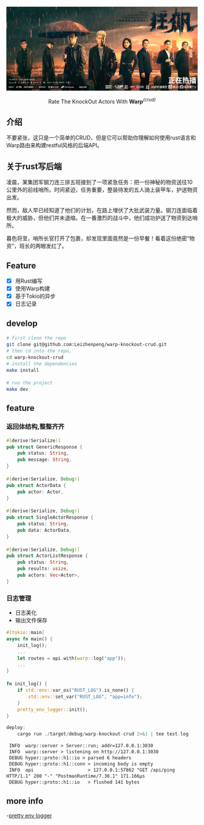 <p align='center'>
  <img src='./img.png' alt='Rate The KnockOut Actors with Warp' width='1800'/>
</p>

<p align='center'>
Rate The KnockOut Actors With  <b>Warp</b><sup><em>(crud)</em></sup><br>
</p>


## 介绍

不要紧张，这只是一个简单的CRUD，但是它可以帮助你理解如何使用rust语言和Warp路由来构建restful风格的后端API。

## 关于rust写后端


凌晨，某集团军钢刀连三排五班接到了一项紧急任务：把一份神秘的物资送往10公里外的前线哨所。时间紧迫，任务重要，整装待发的五人骑上装甲车，护送物资出发。

然而，敌人早已经知道了他们的计划，在路上埋伏了大批武装力量。钢刀连面临着极大的威胁，但他们并未退缩。在一番激烈的战斗中，他们成功护送了物资到达哨所。

暮色将至，哨所长官打开了包裹，却发现里面竟然是一份早餐！看着这份绝密“物资”，班长的两眼发红了。


## Feature

- [x] 用Rust编写
- [x] 使用Warp构建
- [x] 基于Tokio的异步
- [x] 日志记录

## develop

```bash
# first clone the repo
git clone git@github.com:Leizhenpeng/warp-knockout-crud.git
# then cd into the repo,
cd warp-knockout-crud
# install the dependencies
make install

# run the project
make dev
```


## feature

### 返回体结构,整整齐齐

``` rust
#[derive(Serialize)]
pub struct GenericResponse {
    pub status: String,
    pub message: String,
}

#[derive(Serialize, Debug)]
pub struct ActorData {
    pub actor: Actor,
}

#[derive(Serialize, Debug)]
pub struct SingleActorResponse {
    pub status: String,
    pub data: ActorData,
}

#[derive(Serialize, Debug)]
pub struct ActorListResponse {
    pub status: String,
    pub results: usize,
    pub actors: Vec<Actor>,
}
```


### 日志管理

- 日志美化
- 输出文件保存

``` rust
#[tokio::main]
async fn main() {
    init_log();
    ... 
    let routes = api.with(warp::log("app"));
    ...
}

fn init_log() {
    if std::env::var_os("RUST_LOG").is_none() {
        std::env::set_var("RUST_LOG", "app=info");
    }
    pretty_env_logger::init();
}
```

``` rust
deploy:
	cargo run ./target/debug/warp-knockout-crud 2>&1 | tee test.log

```

``` log
 INFO  warp::server > Server::run; addr=127.0.0.1:3030
 INFO  warp::server > listening on http://127.0.0.1:3030
 DEBUG hyper::proto::h1::io > parsed 6 headers
 DEBUG hyper::proto::h1::conn > incoming body is empty
 INFO  api                    > 127.0.0.1:57862 "GET /api/ping HTTP/1.1" 200 "-" "PostmanRuntime/7.30.1" 171.166µs
 DEBUG hyper::proto::h1::io   > flushed 141 bytes
 ```


## more info

-[pretty env logger](https://github.com/seanmonstar/pretty-env-logger)
